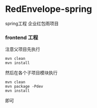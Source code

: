 # RedEnvelope-spring
spring工程 企业红包雨项目


### frontend 工程

注意父项目先执行
```
mvn clean
mvn install
```
然后在各个子项目模块执行
```
mvn clean
mvn package -Pdev
mvn install
```
即可